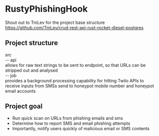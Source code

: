 # RustyPhishingHook

Shout out to TmLev for the project base structure
https://github.com/TmLev/crud-rest-api-rust-rocket-diesel-postgres

## Project structure

src
    <br />
  -- api
  </br >
  allows for raw text strings to be sent to endpoint, so that URLs can be stripped out and analysed 
  <br />
  -- job
  <br />
  provides a background processing capability for hitting Twilo APIs to receive inputs from SMSs send to honeypot mobile number and honeypot email accounts

## Project goal

- Run quick scan on URLs from phishing emails and sms 
- Determine how to report SMS and email phishing attempts
- Importantly, notify users quickly of malicious email or SMS contents